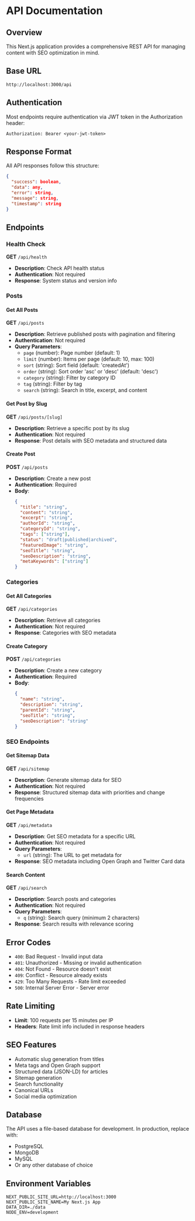 # API Documentation

## Overview
This Next.js application provides a comprehensive REST API for managing content with SEO optimization in mind.

## Base URL
```
http://localhost:3000/api
```

## Authentication
Most endpoints require authentication via JWT token in the Authorization header:
```
Authorization: Bearer <your-jwt-token>
```

## Response Format
All API responses follow this structure:
```json
{
  "success": boolean,
  "data": any,
  "error": string,
  "message": string,
  "timestamp": string
}
```

## Endpoints

### Health Check
**GET** `/api/health`
- **Description**: Check API health status
- **Authentication**: Not required
- **Response**: System status and version info

### Posts

#### Get All Posts
**GET** `/api/posts`
- **Description**: Retrieve published posts with pagination and filtering
- **Authentication**: Not required
- **Query Parameters**:
  - `page` (number): Page number (default: 1)
  - `limit` (number): Items per page (default: 10, max: 100)
  - `sort` (string): Sort field (default: 'createdAt')
  - `order` (string): Sort order 'asc' or 'desc' (default: 'desc')
  - `category` (string): Filter by category ID
  - `tag` (string): Filter by tag
  - `search` (string): Search in title, excerpt, and content

#### Get Post by Slug
**GET** `/api/posts/[slug]`
- **Description**: Retrieve a specific post by its slug
- **Authentication**: Not required
- **Response**: Post details with SEO metadata and structured data

#### Create Post
**POST** `/api/posts`
- **Description**: Create a new post
- **Authentication**: Required
- **Body**:
  ```json
  {
    "title": "string",
    "content": "string",
    "excerpt": "string",
    "authorId": "string",
    "categoryId": "string",
    "tags": ["string"],
    "status": "draft|published|archived",
    "featuredImage": "string",
    "seoTitle": "string",
    "seoDescription": "string",
    "metaKeywords": ["string"]
  }
  ```

### Categories

#### Get All Categories
**GET** `/api/categories`
- **Description**: Retrieve all categories
- **Authentication**: Not required
- **Response**: Categories with SEO metadata

#### Create Category
**POST** `/api/categories`
- **Description**: Create a new category
- **Authentication**: Required
- **Body**:
  ```json
  {
    "name": "string",
    "description": "string",
    "parentId": "string",
    "seoTitle": "string",
    "seoDescription": "string"
  }
  ```

### SEO Endpoints

#### Get Sitemap Data
**GET** `/api/sitemap`
- **Description**: Generate sitemap data for SEO
- **Authentication**: Not required
- **Response**: Structured sitemap data with priorities and change frequencies

#### Get Page Metadata
**GET** `/api/metadata`
- **Description**: Get SEO metadata for a specific URL
- **Authentication**: Not required
- **Query Parameters**:
  - `url` (string): The URL to get metadata for
- **Response**: SEO metadata including Open Graph and Twitter Card data

#### Search Content
**GET** `/api/search`
- **Description**: Search posts and categories
- **Authentication**: Not required
- **Query Parameters**:
  - `q` (string): Search query (minimum 2 characters)
- **Response**: Search results with relevance scoring

## Error Codes
- `400`: Bad Request - Invalid input data
- `401`: Unauthorized - Missing or invalid authentication
- `404`: Not Found - Resource doesn't exist
- `409`: Conflict - Resource already exists
- `429`: Too Many Requests - Rate limit exceeded
- `500`: Internal Server Error - Server error

## Rate Limiting
- **Limit**: 100 requests per 15 minutes per IP
- **Headers**: Rate limit info included in response headers

## SEO Features
- Automatic slug generation from titles
- Meta tags and Open Graph support
- Structured data (JSON-LD) for articles
- Sitemap generation
- Search functionality
- Canonical URLs
- Social media optimization

## Database
The API uses a file-based database for development. In production, replace with:
- PostgreSQL
- MongoDB
- MySQL
- Or any other database of choice

## Environment Variables
```env
NEXT_PUBLIC_SITE_URL=http://localhost:3000
NEXT_PUBLIC_SITE_NAME=My Next.js App
DATA_DIR=./data
NODE_ENV=development
```
